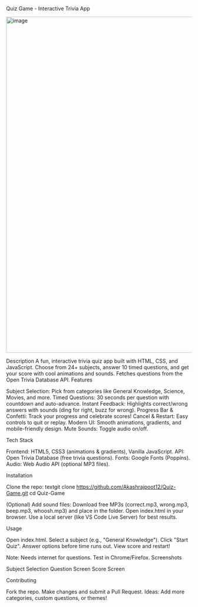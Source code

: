 Quiz Game - Interactive Trivia App

<img width="1687" height="913" alt="image" src="https://github.com/user-attachments/assets/5bed8500-ad6d-4747-904c-0399832ac03c" />

Description
A fun, interactive trivia quiz app built with HTML, CSS, and JavaScript. Choose from 24+ subjects, answer 10 timed questions, and get your score with cool animations and sounds. Fetches questions from the Open Trivia Database API.
Features

Subject Selection: Pick from categories like General Knowledge, Science, Movies, and more.
Timed Questions: 30 seconds per question with countdown and auto-advance.
Instant Feedback: Highlights correct/wrong answers with sounds (ding for right, buzz for wrong).
Progress Bar & Confetti: Track your progress and celebrate scores!
Cancel & Restart: Easy controls to quit or replay.
Modern UI: Smooth animations, gradients, and mobile-friendly design.
Mute Sounds: Toggle audio on/off.

Tech Stack

Frontend: HTML5, CSS3 (animations & gradients), Vanilla JavaScript.
API: Open Trivia Database (free trivia questions).
Fonts: Google Fonts (Poppins).
Audio: Web Audio API (optional MP3 files).

Installation

Clone the repo:
textgit clone https://github.com/Akashrajpoot12/Quiz-Game.git
cd Quiz-Game

(Optional) Add sound files: Download free MP3s (correct.mp3, wrong.mp3, beep.mp3, whoosh.mp3) and place in the folder.
Open index.html in your browser. Use a local server (like VS Code Live Server) for best results.

Usage

Open index.html.
Select a subject (e.g., "General Knowledge").
Click "Start Quiz".
Answer options before time runs out.
View score and restart!

Note: Needs internet for questions. Test in Chrome/Firefox.
Screenshots

Subject Selection 
Question Screen
Score Screen

Contributing

Fork the repo.
Make changes and submit a Pull Request.
Ideas: Add more categories, custom questions, or themes!

